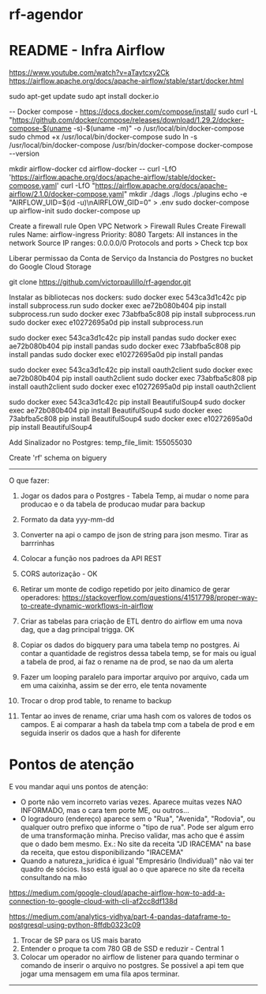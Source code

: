 # rf-agendor

# README - Infra Airflow

https://www.youtube.com/watch?v=aTaytcxy2Ck
https://airflow.apache.org/docs/apache-airflow/stable/start/docker.html

sudo apt-get update
sudo apt install docker.io

-- Docker compose - https://docs.docker.com/compose/install/
sudo curl -L "https://github.com/docker/compose/releases/download/1.29.2/docker-compose-$(uname -s)-$(uname -m)" -o /usr/local/bin/docker-compose
sudo chmod +x /usr/local/bin/docker-compose
sudo ln -s /usr/local/bin/docker-compose /usr/bin/docker-compose
docker-compose --version

mkdir airflow-docker
cd airflow-docker
-- curl -LfO 'https://airflow.apache.org/docs/apache-airflow/stable/docker-compose.yaml'
curl -LfO "https://airflow.apache.org/docs/apache-airflow/2.1.0/docker-compose.yaml"
mkdir ./dags ./logs ./plugins
echo -e "AIRFLOW_UID=$(id -u)\nAIRFLOW_GID=0" > .env
sudo docker-compose up airflow-init
sudo docker-compose up

Create a firewall rule Open VPC Network > Firewall Rules Create Firewall rules Name: airflow-ingress Priority: 8080 Targets: All instances in the network Source IP ranges: 0.0.0.0/0 Protocols and ports > Check tcp box

Liberar permissao da Conta de Serviço da Instancia do Postgres no bucket do Google Cloud Storage

git clone https://github.com/victorpaulillo/rf-agendor.git

Instalar as bibliotecas nos dockers:
sudo docker exec 543ca3d1c42c         pip install subprocess.run
sudo docker exec ae72b080b404         pip install subprocess.run
sudo docker exec 73abfba5c808         pip install subprocess.run
sudo docker exec e10272695a0d         pip install subprocess.run

sudo docker exec 543ca3d1c42c         pip install pandas
sudo docker exec ae72b080b404         pip install pandas
sudo docker exec 73abfba5c808         pip install pandas
sudo docker exec e10272695a0d         pip install pandas

sudo docker exec 543ca3d1c42c         pip install oauth2client
sudo docker exec ae72b080b404         pip install oauth2client
sudo docker exec 73abfba5c808         pip install oauth2client
sudo docker exec e10272695a0d         pip install oauth2client

sudo docker exec 543ca3d1c42c         pip install BeautifulSoup4
sudo docker exec ae72b080b404         pip install BeautifulSoup4
sudo docker exec 73abfba5c808         pip install BeautifulSoup4
sudo docker exec e10272695a0d         pip install BeautifulSoup4

Add Sinalizador no Postgres:
temp_file_limit: 155055030

Create 'rf' schema on biguery



------------------------------------------------------------------------------------



O que fazer:
1. Jogar os dados para o Postgres - Tabela Temp, ai mudar o nome para producao e o da tabela de producao mudar para backup
2. Formato da data yyy-mm-dd
3. Converter na api o campo de json de string para json mesmo. Tirar as barrrinhas 
4. Colocar a função nos padroes da API REST 
5. CORS autorização - OK
6. Retirar um monte de codigo repetido por jeito dinamico de gerar operadores: https://stackoverflow.com/questions/41517798/proper-way-to-create-dynamic-workflows-in-airflow
7. Criar as tabelas para criação de ETL dentro do airflow em uma nova dag, que a dag principal trigga. OK
8. Copiar os dados do bigquery para uma tabela temp no postgres. Ai contar a quantidade de registros dessa tabela temp, se for mais ou igual a tabela de prod, ai faz o rename na de prod, se nao da um alerta
9. Fazer um looping paralelo para importar arquivo por arquivo, cada um em uma caixinha, assim se der erro, ele tenta novamente

10. Trocar o drop prod table, to rename to backup
11. Tentar ao inves de rename, criar uma hash com os valores de todos os campos. E ai comparar a hash da tabela tmp com a tabela de prod e em seguida inserir os dados que a hash for diferente

# Pontos de atenção
E vou mandar aqui uns pontos de atenção:
- O porte não vem incorreto varias vezes. Aparece muitas vezes NAO INFORMADO, mas o cara tem porte ME, ou outros...
- O logradouro (endereço) aparece sem o "Rua", "Avenida", "Rodovia", ou qualquer outro prefixo que informe o "tipo de rua". Pode ser algum erro de uma transformação minha. Preciso validar, mas acho que é assim que o dado bem mesmo. Ex.: No site da receita "JD IRACEMA" na base da receita, que estou disponibilizando "IRACEMA"
- Quando a natureza_juridica é igual "Empresário (Individual)" não vai ter quadro de sócios. Isso está igual ao o que aparece no site da receita consultando na mão




https://medium.com/google-cloud/apache-airflow-how-to-add-a-connection-to-google-cloud-with-cli-af2cc8df138d

https://medium.com/analytics-vidhya/part-4-pandas-dataframe-to-postgresql-using-python-8ffdb0323c09




1. Trocar de SP para os US mais barato
2. Entender o proque ta com 780 GB de SSD e reduzir - Central 1
3. Colocar um operador no airflow de listener para quando terminar o comando de inserir o arquivo no postgres. Se possivel a api tem que jogar uma mensagem em uma fila apos terminar.

----
